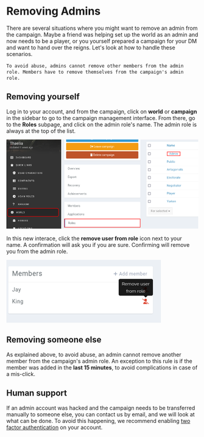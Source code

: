# Removing Admins

There are several situations where you might want to remove an admin from the campaign. Maybe a friend was helping set up the world as an admin and now needs to be a player, or you yourself prepared a campaign for your DM and want to hand over the reigns. Let's look at how to handle these scenarios.


```{admonition} Core protection
To avoid abuse, admins cannot remove other members from the admin role. Members have to remove themselves from the campaign's admin role.
``` 

## Removing yourself

Log in to your account, and from the campaign, click on **world** or **campaign** in the sidebar to go to the campaign management interface. From there, go to the **Roles** subpage, and click on the admin role's name. The admin role is always at the top of the list.

![Where to find the admin role management page](img/remove-admin-where.png)

In this new interace, click the **remove user from role** icon next to your name. A confirmation will ask you if you are sure. Confirming will remove you from the admin role.

![Remove member icon](img/remove-admin-icon.png)

## Removing someone else

As explained above, to avoid abuse, an admin cannot remove another member from the campaign's admin role. An exception to this rule is if the member was added in the **last 15 minutes**, to avoid complications in case of a mis-click.

## Human support

If an admin account was hacked and the campaign needs to be transferred manually to someone else, you can contact us by email, and we will look at what can be done. To avoid this happening, we recommend enabling [two factor authentication](/account/security/two-factor-authentication) on your account.





